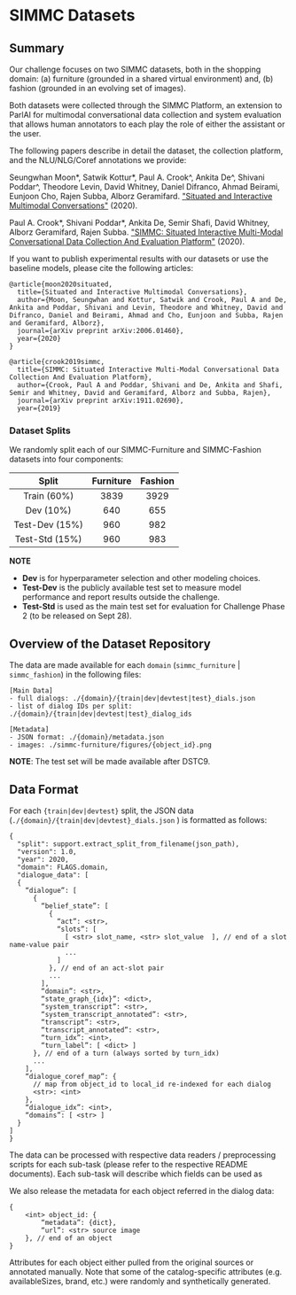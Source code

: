 # SIMMC Datasets

## Summary

Our challenge focuses on two SIMMC datasets, both in the shopping domain:
(a) furniture (grounded in a shared virtual environment) and, 
(b) fashion (grounded in an evolving set of images).   

Both datasets were collected through the SIMMC Platform, an extension to ParlAI for multimodal conversational data collection and system evaluation that allows human annotators to each play the role of either the assistant or the user.

The following papers describe in detail the dataset, the collection platform, and the NLU/NLG/Coref annotations we provide:

Seungwhan Moon*, Satwik Kottur*, Paul A. Crook^, Ankita De^, Shivani Poddar^, Theodore Levin, David Whitney, Daniel Difranco, Ahmad Beirami, Eunjoon Cho, Rajen Subba, Alborz Geramifard. ["Situated and Interactive Multimodal Conversations"](https://arxiv.org/pdf/2006.01460.pdf) (2020).

Paul A. Crook*, Shivani Poddar*, Ankita De, Semir Shafi, David Whitney, Alborz Geramifard, Rajen Subba. ["SIMMC: Situated Interactive Multi-Modal Conversational Data Collection And Evaluation Platform"](https://arxiv.org/pdf/1911.02690.pdf) (2020).

If you want to publish experimental results with our datasets or use the baseline models, please cite the following articles:
```
@article{moon2020situated,
  title={Situated and Interactive Multimodal Conversations},
  author={Moon, Seungwhan and Kottur, Satwik and Crook, Paul A and De, Ankita and Poddar, Shivani and Levin, Theodore and Whitney, David and Difranco, Daniel and Beirami, Ahmad and Cho, Eunjoon and Subba, Rajen and Geramifard, Alborz},
  journal={arXiv preprint arXiv:2006.01460},
  year={2020}
}

@article{crook2019simmc,
  title={SIMMC: Situated Interactive Multi-Modal Conversational Data Collection And Evaluation Platform},
  author={Crook, Paul A and Poddar, Shivani and De, Ankita and Shafi, Semir and Whitney, David and Geramifard, Alborz and Subba, Rajen},
  journal={arXiv preprint arXiv:1911.02690},
  year={2019}
```

### Dataset Splits

We randomly split each of our SIMMC-Furniture and SIMMC-Fashion datasets into four components:

| **Split** | **Furniture** | **Fashion** |
| :--: | :--: | :--: |
| Train (60%)   | 3839 | 3929 | 
| Dev (10%)     | 640 | 655 |
| Test-Dev (15%) | 960 | 982 |
| Test-Std (15%) | 960 | 983 |

**NOTE**
* **Dev** is for hyperparameter selection and other modeling choices.  
* **Test-Dev** is the publicly available test set to measure model performance and report results outside the challenge.  
* **Test-Std** is used as the main test set for evaluation for Challenge Phase 2 (to be released on Sept 28).

## Overview of the Dataset Repository 

The data are made available for each `domain` (`simmc_furniture` | `simmc_fashion`) in the following files:
```
[Main Data]
- full dialogs: ./{domain}/{train|dev|devtest|test}_dials.json
- list of dialog IDs per split: ./{domain}/{train|dev|devtest|test}_dialog_ids

[Metadata]
- JSON format: ./{domain}/metadata.json
- images: ./simmc-furniture/figures/{object_id}.png
```
**NOTE**: The test set will be made available after DSTC9.

## Data Format

For each `{train|dev|devtest}` split, the JSON data (`./{domain}/{train|dev|devtest}_dials.json`
) is formatted as follows:


```
{
  "split": support.extract_split_from_filename(json_path),
  "version": 1.0,
  "year": 2020,
  "domain": FLAGS.domain,
  "dialogue_data": [
  {
    “dialogue”: [
      {
        “belief_state”: [
          {
            “act”: <str>,
            “slots”: [
              [ <str> slot_name, <str> slot_value  ], // end of a slot name-value pair
              ...
            ]
          }, // end of an act-slot pair
          ...
        ],
        “domain”: <str>,
        “state_graph_{idx}”: <dict>,
        “system_transcript”: <str>,
        “system_transcript_annotated”: <str>,
        “transcript”: <str>,
        “transcript_annotated”: <str>,
        “turn_idx”: <int>,
        “turn_label”: [ <dict> ]
      }, // end of a turn (always sorted by turn_idx)
      ...
    ],
    “dialogue_coref_map”: {
      // map from object_id to local_id re-indexed for each dialog
      <str>: <int>
    },
    “dialogue_idx”: <int>,
    “domains”: [ <str> ]
  }
]
}
```
The data can be processed with respective data readers / preprocessing scripts for each sub-task (please refer to the respective README documents). Each sub-task will describe which fields can be used as 

We also release the metadata for each object referred in the dialog data:
```
{
    <int> object_id: {
        “metadata”: {dict},
        “url”: <str> source image
    }, // end of an object
}
```
Attributes for each object either pulled from the original sources or annotated manually.
Note that some of the catalog-specific attributes (e.g. availableSizes, brand, etc.) were randomly and synthetically generated. 
